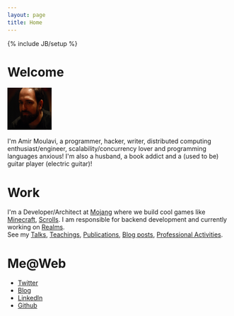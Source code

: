 ```yaml
---
layout: page
title: Home
---
```

{% include JB/setup %}

<h1 id='welcome'>Welcome</h1>

<img class='inset left' title='Amir Moulavi' src='/images/amirm.jpg' alt='Photo of Amir' height="95" width="100" />

I'm Amir Moulavi, a programmer, hacker, writer, distributed computing enthusiast/engineer, scalability/concurrency lover and programming languages anxious! I'm also a husband, a book addict and a (used to be) guitar player (electric guitar)!

<div class='section'>
<h1 id='work'>Work</h1>
I'm a Developer/Architect at <a href="http://mojang.com">Mojang</a> where we build cool games like <a href="http://minecraft.net">Minecraft</a>, <a href="http://scrolls.com">Scrolls</a>. I am responsible for backend development and currently working on <a href="http://realms.minecraft.net">Realms</a>. <br/>
See my <a href="/talks.html">Talks</a>, <a href="/teaching.html">Teachings</a>, <a href="/publication.html">Publications</a>, <a href="/blogposts.html">Blog posts</a>, <a href="/professional.html">Professional Activities</a>.
</div>

<div class='section'>
<h1 id='contact'>Me@Web</h1>
<ul class='compact recent'>
  <li><a href='http://twitter.com/mamirm'>Twitter</a></li>
  <li><a href="http://blog.jayway.com/author/amirmoulavi/">Blog</a></li>
  <li><a href="http://www.linkedin.com/in/moulavi">LinkedIn</a></li>
  <li><a href="https://github.com/amir343">Github</a></li>
</ul>
</div>

